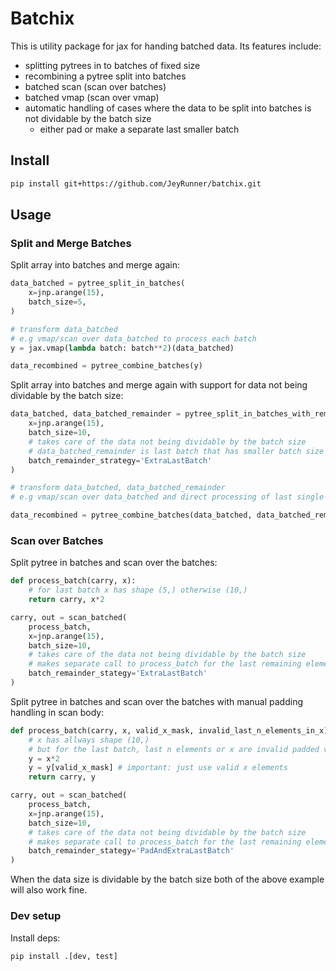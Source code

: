 # Batchix
This is utility package for jax for handing batched data.
Its features include:
 - splitting pytrees in to batches of fixed size 
 - recombining a pytree split into batches
 - batched scan (scan over batches)
 - batched vmap (scan over vmap)
 - automatic handling of cases where the data to be split into batches is not dividable by the batch size
    - either pad or make a separate last smaller batch

## Install
```bash
pip install git+https://github.com/JeyRunner/batchix.git
```

## Usage
### Split and Merge Batches

Split array into batches and merge again:
```python
data_batched = pytree_split_in_batches(
    x=jnp.arange(15),
    batch_size=5,
)

# transform data_batched
# e.g vmap/scan over data_batched to process each batch
y = jax.vmap(lambda batch: batch**2)(data_batched)

data_recombined = pytree_combine_batches(y)
```

Split array into batches and merge again with support for data not being dividable by the batch size:
```python
data_batched, data_batched_remainder = pytree_split_in_batches_with_remainder(
    x=jnp.arange(15),
    batch_size=10,
    # takes care of the data not being dividable by the batch size
    # data_batched_remainder is last batch that has smaller batch size
    batch_remainder_strategy='ExtraLastBatch'
)

# transform data_batched, data_batched_remainder
# e.g vmap/scan over data_batched and direct processing of last single batch data_batched_remainder

data_recombined = pytree_combine_batches(data_batched, data_batched_remainder)
```

### Scan over Batches
Split pytree in batches and scan over the batches:
```python
def process_batch(carry, x):
    # for last batch x has shape (5,) otherwise (10,)
    return carry, x*2

carry, out = scan_batched(
    process_batch,
    x=jnp.arange(15),
    batch_size=10,
    # takes care of the data not being dividable by the batch size
    # makes separate call to process_batch for the last remaining elements
    batch_remainder_stategy='ExtraLastBatch'
)
```

Split pytree in batches and scan over the batches with manual padding handling in scan body:
```python
def process_batch(carry, x, valid_x_mask, invalid_last_n_elements_in_x):
    # x has allways shape (10,)
    # but for the last batch, last n elements or x are invalid padded values
    y = x*2
    y = y[valid_x_mask] # important: just use valid x elements
    return carry, y

carry, out = scan_batched(
    process_batch,
    x=jnp.arange(15),
    batch_size=10,
    # takes care of the data not being dividable by the batch size
    # makes separate call to process_batch for the last remaining elements
    batch_remainder_stategy='PadAndExtraLastBatch'
)
```
When the data size is dividable by the batch size both of the above example will also work fine.


### Dev setup
Install deps:
```bash
pip install .[dev, test]
```